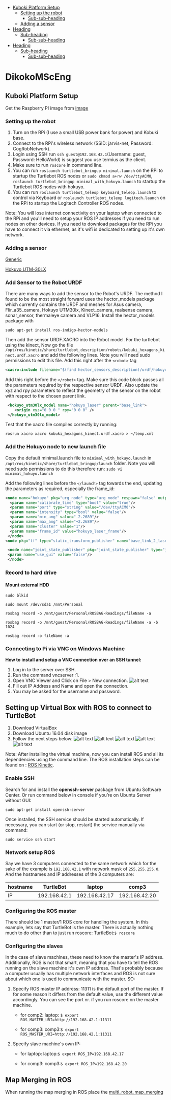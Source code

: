 
- [Kuboki Platform Setup](#heading)
  * [Setting up the robot](#sub-heading)
    + [Sub-sub-heading](#sub-sub-heading)
  * [Adding a sensor](#sub-heading)
- [Heading](#heading-1)
  * [Sub-heading](#sub-heading-1)
    + [Sub-sub-heading](#sub-sub-heading-1)
- [Heading](#heading-2)
  * [Sub-heading](#sub-heading-2)
    + [Sub-sub-heading](#sub-sub-heading-2)

# DikokoMScEng

<!-- toc -->
## Kuboki Platform Setup
 
Get the Raspberry PI image from [image]()

### Setting up the robot

1) Turn on the RPi (I use a small USB power bank for power) and Kobuki base.
2) Connect to the RPi's wireless network (SSID: jarvis-net, Password: CogRobNetwork).
3) Login using SSH run `ssh guest@192.168.42.1`(Username: guest, Password: HelloWorld) is suggest you use termius as the client.
4) Make sure to run `roscore` in command line.
5) You can run `roslaunch turtlebot_bringup minimal.launch` on the RPi to startup the Turtlebot ROS nodes or `sudo chmod a+rw /dev/ttyACM0`, `roslaunch turtlebot_bringup minimal_with_hokuyo.launch` to startup the Turtlebot ROS nodes with hokuyo.
6) You can run `roslaunch turtlebot_teleop keyboard_teleop.launch` to control via Keyboard or `roslaunch turtlebot_teleop logitech.launch`
on the RPi to startup the Logitech Controller  ROS nodes.

Note: You will lose internet connectivity on your laptop when connected to the RPi and you'll need to setup your ROS IP addresses if you need to run nodes on other devices. 
If you need to download packages for the RPi you have to connect it via ethernet, as it's wifi is dedicated to setting up it's own network.

### Adding a sensor

[Generic](http://wiki.ros.org/turtlebot/Tutorials/indigo/Adding%20New%203D%20Sensor)

[Hokuyo UTM-30LX](http://wiki.ros.org/turtlebot/Tutorials/indigo/Adding%20a%20lidar%20to%20the%20turtlebot%20using%20hector_models%20%28Hokuyo%20UTM-30LX%29)


### Add Sensor to the Robot URDF

There are many ways to add the sensor to the Robot's URDF. The method I found to be the most straight forward uses the hector_models package which currently contains the URDF and meshes for Asus camera, Flir_a35_camera, Hokuyo UTM30lx, Kinect_camera, realsense camera, sonar_sensor, thermaleye camera and VLP16. Install the hector_models package with

```sudo apt-get install ros-indigo-hector-models```

Then add the sensor URDF.XACRO into the Robot model. For the turtlebot using the kinect, Now go the file `/opt/ros/kinetic/share/turtlebot_description/robots/kobuki_hexagons_kinect.urdf.xacro` and add the following lines.
Note you will need sudo permissions to edit this file.
Add this right after the `<robot>` tag

```xml
<xacro:include filename="$(find hector_sensors_description)/urdf/hokuyo_utm30lx.urdf.xacro"/>
```

Add this right before the `</robot>` tag. Make sure this code block passes all the parameters required by the respective sensor URDF. Also update the xyz and rpy parameters to reflect the geometry of the sensor on the robot with respect to the chosen parent link.

```xml
 <hokuyo_utm30lx_model name="hokuyo_laser" parent="base_link">
    <origin xyz="0 0 0 " rpy="0 0 0" />
 </hokuyo_utm30lx_model>
```

Test that the xacro file compiles correctly by running:

```rosrun xacro xacro kobuki_hexagons_kinect.urdf.xacro > ~/temp.xml```

### Add the Hokuyo node to new launch file

Copy the default minimal.launch file to `minimal_with_hokuyo.launch` in `/opt/ros/kinetic/share/turtlebot_bringup/launch` folder.
Note you will need sudo permissions to do this therefore run:
`sudo vi minimal_hokuyo.launch`

Add the following lines before the `</launch>` tag towards the end, updating the parameters as required, especially the frame_id:

```xml
<node name="hokuyo" pkg="urg_node" type="urg_node" respawn="false" output="screen">
  <param name="calibrate_time" type="bool" value="true"/>
  <param name="port" type="string" value="/dev/ttyACM0"/>
  <param name="intensity" type="bool" value="false"/>
  <param name="min_ang" value="-2.2689"/>
  <param name="max_ang" value="+2.2689"/>
  <param name="cluster" value="1"/>
  <param name="frame_id" value="hokuyo_laser_frame"/>
 </node>
<node pkg="tf" type="static_transform_publisher" name="base_link_2_laser_link" args="0.07 0 0.16 0 0 0 1 /base_link /hokuyo_laser_frame 100"/>

 <node name="joint_state_publisher" pkg="joint_state_publisher" type="joint_state_publisher">
 <param name="use_gui" value="false"/>
 </node>
```

### Record to hard drive

#### Mount external HDD

```sudo blkid```

```sudo mount /dev/sda1 /mnt/Personal```

```rosbag record -o /mnt/guest/Personal/ROSBAG-Readings/fileName -a```

```rosbag record -o /mnt/guest/Personal/ROSBAG-Readings/fileName -a -b 1024```

```rosbag record -o fileName -a```

### Connecting to Pi via VNC on Windows Machine

**How to install and setup a VNC connection over an SSH tunnel:**

1) Log in to the server over SSH.
2) Run the command vncserver :1.
3) Open VNC Viewer and Click on File > New connection.
![alt text](images/vnc.png "VNC Viewer Screen Shot")
4) Fill out IP Address and Name and open the connection.
5) You may be asked for the username and password.

## Setting up Virtual Box with ROS to connect to TurtleBot

1) Download VirtualBox
2) Download Ubuntu 16.04 disk image
3) Follow the next steps below:
![alt text](images/vm.png "VM Screen Shot")
![alt text](images/vm2.png "VM Screen Shot")
![alt text](images/vm3.png "VM Screen Shot")
![alt text](images/vm4.png "VM Screen Shot")
![alt text](images/vm5.png "VM Screen Shot")

Note: After installing the virtual machine, now you can install ROS and all its dependencies using the command line. The ROS installation steps can be found on : [ROS Kinetic](http://wiki.ros.org/kinetic/Installation/Ubuntu).

### Enable SSH

Search for and install the **openssh-server** package from Ubuntu Software Center. Or run command below in console if you’re on Ubuntu Server without GUI:

```sudo apt-get install openssh-server```

Once installed, the SSH service should be started automatically. If necessary, you can start (or stop, restart) the service manually via command:

```sudo service ssh start```

### Network setup ROS

Say we have 3 computers connected to the same network which for the sake of the example is `192.168.42.1` with network mask of `255.255.255.0`. And the hostnames and IP addresses of the 3 computers are:

|hostname|TurtleBot|laptop|comp3|
|--------|---------|------|-----|
|IP |192.168.42.1|192.168.42.17|192.168.42.20|

### Configuring the ROS master

There should be 1 master/1 ROS core for handling the system. In this example, lets say that TurtleBot is the master. There is actually nothing much to do other than to just run roscore:
TurtleBot:`$ roscore`

### Configuring the slaves

In the case of slave machines, these need to know the master's IP address. Additionally, ROS is not that smart, meaning that you have to tell the ROS running on the slave machine it's own IP address. That's probably because a computer usually has multiple network interfaces and ROS is not sure about which one is used to communicate with the master. SO: 

1) Specify ROS master IP address: 11311 is the default port of the master. If for some reason it differs from the default value, use the different value accordingly. You can see the port nr. if you run roscore on the master machine.
    - for comp2:
 laptop:
 `$ export ROS_MASTER_URI=http://192.168.42.1:11311`

    - for comp3:
 comp3:`$ export ROS_MASTER_URI=http://192.168.42.1:11311`

2) Specify slave machine's own IP:

    - for laptop:
  laptop:`$ export ROS_IP=192.168.42.17`

    - for comp3:
 comp3:`$ export ROS_IP=192.168.42.20`


## Map Merging in ROS

When running the map merging in ROS place the [multi_robot_map_merging](./multi_robot_map_merging)
